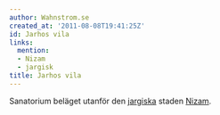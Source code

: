 ```yaml
---
author: Wahnstrom.se
created_at: '2011-08-08T19:41:25Z'
id: Jarhos vila
links:
  mention:
  - Nizam
  - jargisk
title: Jarhos vila
---
```


Sanatorium beläget utanför den [jargiska] staden [Nizam].

  [jargiska]: jargisk
  [Nizam]: Nizam